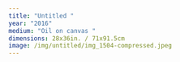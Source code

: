 ```yaml
---
title: "Untitled "
year: "2016"
medium: "Oil on canvas "
dimensions: 28x36in. / 71x91.5cm
image: /img/untitled/img_1504-compressed.jpeg
---
```




